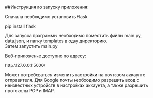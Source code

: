 ##Инструкция по запуску приложения:  

Сначала необходимо установить Flask

  pip install flask  
  
Для запуска программы необходимо поместить файлы main.py, data.json, и папку templates в одну директорию.  
Затем запустить main.py  
  
Веб-приложение доступно по адресу:

  http:\127.0.0.1:5000\
  
Может потребоваться изменить настройки на почтовом аккаунте отправителя. 
Для Google почты необходимо разрешить вход с неизвестных устройств в настройках аккаунта, а также разрешить протоколы POP и IMAP.
